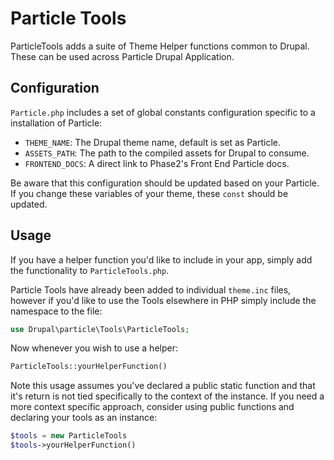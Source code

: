# Particle Tools

ParticleTools adds a suite of Theme Helper functions common to Drupal. 
These can be used across Particle Drupal Application.

## Configuration

`Particle.php` includes a set of global constants configuration specific to 
a installation of Particle: 

* `THEME_NAME`: The Drupal theme name, default is set as Particle.
* `ASSETS_PATH`: The path to the compiled assets for Drupal to consume.
* `FRONTEND_DOCS`: A direct link to Phase2's Front End Particle docs. 

Be aware that this configuration should be updated based on your Particle. 
If you change these variables of your theme, these `const` should be updated.  


## Usage

If you have a helper function you'd like to include in your app, 
simply add the functionality to `ParticleTools.php`. 

Particle Tools have already been added to individual `theme.inc` files, however if you'd 
like to use the Tools elsewhere in PHP simply include the namespace to the file:

```php
use Drupal\particle\Tools\ParticleTools;
```

Now whenever you wish to use a helper:

```php
ParticleTools::yourHelperFunction()
```

Note this usage assumes you've declared a public static function and that it's
return is not tied specifically to the context of the instance. If you need a
more context specific approach, consider using public functions and declaring
your tools as an instance:

```php
$tools = new ParticleTools
$tools->yourHelperFunction()
```
